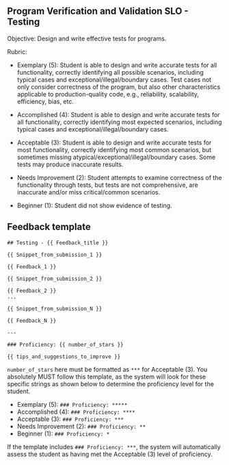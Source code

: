 ## Program Verification and Validation SLO - Testing

Objective: Design and write effective tests for programs.

Rubric:

- Exemplary (5): Student is able to design and write accurate tests for all functionality, correctly identifying all possible scenarios, including typical cases and exceptional/illegal/boundary cases. Test cases not only consider correctness of the program, but also other characteristics applicable to production-quality code, e.g., reliability, scalability, efficiency, bias, etc.

- Accomplished (4): Student is able to design and write accurate tests for all functionality, correctly identifying most expected scenarios, including typical cases and exceptional/illegal/boundary cases.

- Acceptable (3): Student is able to design and write accurate tests for most functionality, correctly identifying most common scenarios, but sometimes missing atypical/exceptional/illegal/boundary cases. Some tests may produce inaccurate results.

- Needs Improvement (2): Student attempts to examine correctness of the functionality through tests, but tests are not comprehensive, are inaccurate and/or miss critical/common scenarios.

- Beginner (1): Student did not show evidence of testing.

## Feedback template

```template
## Testing - {{ Feedback_title }}

{{ Snippet_from_submission_1 }}

{{ Feedback_1 }}

{{ Snippet_from_submission_2 }}

{{ Feedback_2 }}
...

{{ Snippet_from_submission_N }}

{{ Feedback_N }}

---

### Proficiency: {{ number_of_stars }}

{{ tips_and_suggestions_to_improve }}
```

`number_of_stars` here must be formatted as `***` for Acceptable (3). You absolutely MUST follow this template, as the system will look for these specific strings as shown below to determine the proficiency level for the student.

- Exemplary (5): `### Proficiency: *****`
- Accomplished (4): `### Proficiency: ****`
- Acceptable (3): `### Proficiency: ***`
- Needs Improvement (2): `### Proficiency: **`
- Beginner (1): `### Proficiency: *`

If the template includes `### Proficiency: ***`, the system will automatically assess the student as having met the Acceptable (3) level of proficiency.
